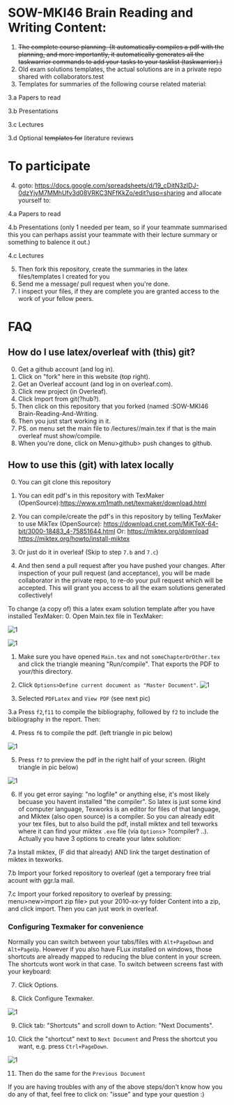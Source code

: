 # SOW-MKI46 Brain Reading and Writing Content:

1. ~~The complete course planning. (It automatically compiles a pdf with the planning, and more importantly, it automatically generates all the taskwarrior commands to add your tasks to your tasklist (taskwarrior).)~~
2. Old exam solutions templates, the actual solutions are in a private repo shared with collaborators.test
3. Templates for summaries of the following course related material: 

3.a Papers to read

3.b Presentations

3.c Lectures

3.d Optional ~~templates for~~ literature reviews

# To participate 
4. goto:
https://docs.google.com/spreadsheets/d/19_cDitN3zIDJ-0dzYjyM7MMhUfv3d08VRKC3NFfKkZo/edit?usp=sharing and allocate yourself to:

4.a Papers to read

4.b Presentations (only 1 needed per team, so if your teammate summarised this you can perhaps assist your teammate with their lecture summary or something to balence it out.)

4.c Lectures

5. Then fork this repository, create the summaries in the latex files/templates I created for you
6. Send me a message/ pull request when you're done.
7. I inspect your files, if they are complete you are granted access to the work of your fellow peers.


# FAQ
## How do I use latex/overleaf with (this) git? 
0. Get a github account (and log in).
1. Click on "fork" here in this website (top right).
0. Get an Overleaf account (and log in on overleaf.com).
1. Click new project (in Overleaf).
2. Click Import from git(?hub?).
3. Then click on this repository that you forked (named :SOW-MKI46 Brain-Reading-And-Writing.
4. Then you just start working in it. 
5. PS. on menu set the main file to /lectures/<yourlecture>/main.tex if that is the main overleaf must show/compile.
6. When you're done, click on Menu>github> push changes to github.
  

## How to use this (git) with latex locally
0. You can git clone this repository
1. You can edit pdf's in this repository with TexMaker (OpenSource):https://www.xm1math.net/texmaker/download.html
2. You can compile/create the pdf's in this repository by telling TexMaker to use MikTex (OpenSource): https://download.cnet.com/MiKTeX-64-bit/3000-18483_4-75851644.html
Or:
https://miktex.org/download
https://miktex.org/howto/install-miktex
3. Or just do it in overleaf (Skip to step `7.b` and `7.c`)

2. And then send a pull request after you have pushed your changes. After inspection of your pull request (and acceptance), you will be made collaborator in the private repo, to re-do your pull request which will be accepted. This will grant you access to all the exam solutions generated collectively! 

To change (a copy of) this a latex exam solution template after you have installed TexMaker:
  0. Open Main.tex file in TexMaker:
  
  ![1](./HowToUseTexMaker/1.png)
  
  ![1](./HowToUseTexMaker/2.png)
  
  1. Make sure you have opened `Main.tex` and not `someChapterOrOther.tex` and click the triangle meaning "Run/compile". That exports the PDF to your/this directory.
  
  
  2. Click `Options>Define current document as "Master Document"`.
  ![1](./HowToUseTexMaker/master_document.png)
  
  3. Selected `PDFLatex` and `View PDF` (see next pic)
  
  3.a Press `f2`,`f11` to compile the bibliography, followed by `f2` to include the bibliography in the report. Then:
  
  4. Press `f6` to compile the pdf. (left triangle in pic below)
  
  ![1](./HowToUseTexMaker/3.png)
  
  5. Press `f7` to preview the pdf in the right half of your screen. (Right triangle in pic below)
  
  ![1](./HowToUseTexMaker/4.png)
  
  6. If you get error saying: "no logfile" or anything else, it's most likely becuase you havent installed "the compiler". So latex is just some kind of computer language, Texworks is an editor for files of that language, and Miktex (also open source) is a compiler. So you can already edit your tex files, but to also build the pdf, install miktex and tell texworks where it can find your miktex `.exe` file (via `Options`> ?compiler? ..). Actually you have 3 options to create your latex solution:
  
   7.a  Install miktex, (F did that already) AND link the target destination of miktex in texworks.
  
   7.b Import your forked repository to overleaf (get a temporary free trial acount with ggr.la mail.
  
   7.c Import your forked repository to overleaf by pressing: menu>new>import zip file> put your 2010-xx-yy folder Content into a zip, and click import. Then you can just work in overleaf.

  
### Configuring Texmaker for convenience ###
Normally you can switch between your tabs/files with `Alt+PageDown` and `Alt+PageUp`. However if you also have FLux installed on windows, those shortcuts are already mapped to reducing the blue content in your screen. The shortcuts wont work in that case. To switch between screens fast with your keyboard:

  7. Click Options.
  
  8. Click Configure Texmaker.
  
  ![1](./HowToUseTexMaker/5.png)

  9. Click tab: "Shortcuts" and scroll down to Action: "Next Documents".
  
  10. Click the "shortcut" next to `Next Document` and Press the shortcut you want, e.g. press `Ctrl+PageDown`.
  
  ![1](./HowToUseTexMaker/6.png)
  
  11. Then do the same for the `Previous Document`



If you are having troubles with any of the above steps/don't know how you do any of that, feel free to click on: "issue" and type your question :)

